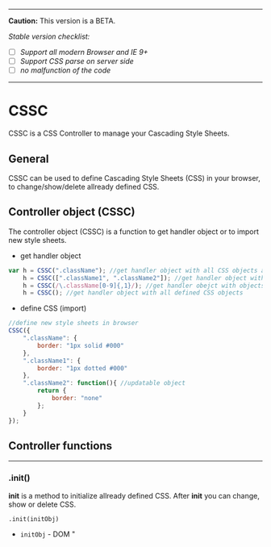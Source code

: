 
---


**Caution:** This version is a BETA.

*Stable version checklist:*
- [ ] *Support all modern Browser and IE 9+*
- [ ] *Support CSS parse on server side*
- [ ] *no malfunction of the code*

---

# CSSC
CSSC is a CSS Controller to manage your Cascading Style Sheets.

## General
CSSC can be used to define Cascading Style Sheets (CSS) in your browser, to change/show/delete allready defined CSS.



## Controller object (CSSC)
The controller object (CSSC) is a function to get handler object or to import new style sheets.

* get handler object
```javascript
var h = CSSC(".className"); //get handler object with all CSS objects are defined as .className
    h = CSSC([".className1", ".className2"]); //get handler object with .className1 and .className2
    h = CSSC(/\.className[0-9]{,1}/); //get handler obejct with objects matched to regular expression
    h = CSSC(); //get handler object with all defined CSS objects
```
* define CSS (import)
```javascript
//define new style sheets in browser
CSSC({
    ".className": {
        border: "1px solid #000"
    },
    ".className1": {
        border: "1px dotted #000"
    },
    ".className2": function(){ //updatable object
        return {
            border: "none"
        };
    }
});
```

## Controller functions

---

### .init()
**init** is a method to initialize allready defined CSS. After **init** you can change, show or delete CSS.
```
.init(initObj)
```
* `initObj` - DOM "<style>", "\<link\>" element, an other CSSC object, StyleSheet object or Array containing it.

**`Return value`** - Controller object (CSSC)


**Example**
```javascript
// init all defined CSS rules in 
// '<style id="style-sheet">...</style>' element
CSSC.init(document.getElementById("style-sheet")); 

// init all CSS rules in all 
// '<style>...</style>' elements
CSSC.init(document.querySelectorAll("style")); 
``` 

---

### .import()
**import** is a method to import JS objects to the CSS Controller.
```
.import(importObj)
```
* `importObj` - an object with style sheets

**`Return value`** - Controller object (CSSC)


**Example**
```javascript
var importObj = {
    body: {
        margin: 1
    },
    p: {
        width: 500,
        margin: "auto",
        "span.first": { // generate CSS rule "p span.first"
            "font-size": 25
        },
        "@media screen and (max-width: 500px)": { // generate media rule with "p" rule
            width: "100%"
        }
    },
    ".updatable": function(){ // generate updatable class
        return {
            'font-size': 10 + (Math.random() * 10),
        };
    }
};

CSSC.import(importObj); //alternativly can be used simply CSSC(importObj);
``` 

---

### .update()
**update** is a method for updating CSS properties which have been defined via functions
```
.update([selector])
```
* *`selector` \[optional\]* - a selector as String or RegEx or Array of Strings

**`Return value`** - Controller object (CSSC)


**Example**
```javascript
CSSC.update(); // update all CSS rules which were defined through functions
// or
CSSC.update(".updatable"); // update CSS rule .updatable when it was defined through function
``` 

---

### .export()
**export** is a method to export defined CSS as String, Object or Array
```
.export([exportType])
```
* *`exportType` \[optional\]* - String with export type (default: "object")
    * *`"css"` - export as CSS String*
    * *`"min"` - export as minified CSS String* 
    * *`"obj"` - export as JS-Object*
    * *`"arr"` - export as array*
    * *`"object"` - the same as "obj"*
    * *`"objNMD"` - export as not multidimensional object*
    * *`"array"` - the same as "arr"*

**`Return value`** - Mixed


**Example**
```javascript
CSSC({
    body: {
        margin: 1
    },
    p: {
        width: 500,
        margin: "auto",
        "span.first": { // generate CSS rule "p span.first"
            "font-size": 25
        },
        "@media screen and (max-width: 500px)": { // generate media rule with "p" rule
            width: "100%"
        }
    },
    ".updatable": function(){ // generate updatable class
        return {
            'font-size': 10 + (Math.random() * 10),
        };
    }
});

var exportObject = CSSC.export(); // or CSSC.export("obj") or CSSC.export("object")
console.log(JSON.stringify(exportObject, true, 4));
/*
{
    "body": {
        "margin": "1px"
    },
    "p": {
        "width": "500px",
        "margin": "auto",
        "span.first": {
            "font-size": "25px"
        },
        "@media screen and (max-width: 500px)": {
            "width": "100%"
        }
    },
    ".updatable": {
        "font-size": "18.34px"
    }
}
*/

exportObject = CSSC.export("css");
console.log(exportObject);
/*
body {
  margin: 1px;
}
p {
  width: 500px;
  margin: auto;
}
p span.first {
  font-size: 25px;
}
@media screen and (max-width: 500px) {
  p {
    width: 100%;
  }
}
.updatable {
  font-size: 18.34px;
}
*/

exportObject = CSSC.export("min");
console.log(exportObject);
/*
body{margin:1px;}p{width:500px;margin:auto;}p span.first{font-size:25px;}@media screen and (max-width:500px){p{width:100%;}}.updatable{font-size:18.34px;}
*/

exportObject = CSSC.export("objNMD");
console.log(JSON.stringify(exportObject, true, 4));
/*
{
    "body": {
        "margin": "1px"
    },
    "p": {
        "width": "500px",
        "margin": "auto"
    },
    "p span.first": {
        "font-size": "25px"
    },
    "@media screen and (max-width: 500px)": {
        "p": {
            "width": "100%"
        }
    },
    ".updatable": {
        "font-size": "18.34px"
    }
}
*/

exportObject = CSSC.export("array");
console.log(JSON.stringify(exportObject, true, 4));
/*
[
    {
        "body": {
            "margin": "1px"
        }
    },
    {
        "p": {
            "width": "500px",
            "margin": "auto"
        }
    },
    {
        "p span.first": {
            "font-size": "25px"
        }
    },
    {
        "@media screen and (max-width: 500px)": [
            {
                "p": {
                    "width": "100%"
                }
            }
        ]
    },
    {
        ".updatable": {
            "font-size": "18.34px"
        }
    }
]
*/
``` 

---

### .parse()
**parse** is a method to parse defined CSS. This method is identical to .export(CSSC.type_export.css) or export(CSSC.type_export.min)

```
.parse([min])
```
* *`min` \[optional\]* - Boolean, if true return a minified CSS (default: false)

**`Return value`** - String with CSS


**Example**
```javascript
/*
this method returns the same result as .export("css") or .export("min");
*/

exportObject = CSSC.parse(); // or .parse(false)
console.log(exportObject);
/*
body {
  margin: 1px;
}
p {
  width: 500px;
  margin: auto;
}
p span.first {
  font-size: 25px;
}
@media screen and (max-width: 500px) {
  p {
    width: 100%;
  }
}
.updatable {
  font-size: 18.34px;
}
*/

exportObject = CSSC.parse(true);
console.log(exportObject);
/*
body{margin:1px;}p{width:500px;margin:auto;}p span.first{font-size:25px;}@media screen and (max-width:500px){p{width:100%;}}.updatable{font-size:18.34px;}
*/
```

---

### .new()
**new** is a method to get a new CSS Controller (CSSC)
```
.new()
```
**`Return value`** - New Controller object (CSSC)


**Example**
```javascript
var newCSSC = CSSC.new();
newCSSC({
    ".myClass": {
        "margin-top": 10
    }
});
```

---

### .conf()
**conf** is a method to set or get configurations.
```
.conf([conf[, value]])
```
* *`conf` \[optional\]* - An object with key-value pair to set, Array of Strings to get or key as String to set/get
* *`value` \[optional\]* - if conf a String becomes value to set

**`Return value`** - Mixed -> Controller object (CSSC) if set or object key-value pair or configuration value


**Example**
```javascript
CSSC.conf({ // set as object
    style_id: "my-style-sheets", // [String]  Document element ID 
    view_err: true,              // [Boolean] Show errors in console
    parse_tab_len: 4             // [Integer] Length of space characters by export
});

CSSC.conf("style_id", "cssc-sheet");      // set with key String
CSSC.conf("style_id");                    // get with key String 
CSSC.conf(["style_id", "parse_tab_len"]); // get with Array of strings, return an object as key-value pair
CSSC.conf();                              // get all defined configurations
```

---

### .vars()
**vars** is a method to set or get variables. If you need to use variable keys, you can use this method.
```
.vars([var[, value]])
```
* *`var` \[optional\]* - An object with key-value pair to set, Array of Strings to get or key as String to set/get
* *`value` \[optional\]* - if conf a String becomes value to set

**`Return value`** - Mixed -> Controller object (CSSC) if set or object key-value pair or variable value


**Example**
```javascript
//The principle of set and get vars is the same as with conf method.

CSSC.vars({
    T: "-top", // use String / Integer / Float
    R: "-right",
    B: "-bottom",
    L: "-left",
    box: { // use Objects or Arrays
        m: "margin",
        p: "padding"
    },
    media: function(a, b) // use Functions
    {
        return "@media "+a+" and (max-width: "+b+"px)";
    },
    MT: "$box.m$T", // use vars in vars
});


// begin the var with "$" character
CSSC({
    body: {
        "$box.m": 10,
        "$box.p$T": 15,
        "$media(screen, 500)": {
            "$box.m$B": 20,
            $MT: 25
        }
    }
});

console.log(CSSC.parse());
/*
body {
  margin: 10px;
  padding-top: 15px;
}
@media screen and (max-width: 500px) {
  body {
    margin-bottom: 20px;
    margin-top: 25px;
  }
}
*/
```

---

### .parseVars()
this method is a helper function, can be used to test your vars.
```
.parseVars(text[, vars])
```
* `text` - A String, the text to parse
* *`vars` \[optional\]* - An object with variables as key-value pair

**`Return value`** - Parsed string 


**Example**
```javascript
CSSC.vars({
    myVar: "my variable text",
});

var val = CSSC.parseVars("this is $myVar");
console.log(val);
/*
this is my variable text
*/

var val = CSSC.parseVars("this is $myVar", {myVar: "my temporarily overwritten text"});
console.log(val);
/*
this is my temporarily overwritten text
*/
```

---

### .cssFromObj()
this method is a helper function, can be used to parse CSS from simple object
```
.cssFromObj(obj[, min[, tabLen]])
```
* `obj` - A simple object to parse
* *`min` \[optional\]* - a Boolean if the value true, return value is a minified CSS String (default: false)
* *`tabLen` \[optional\]* - a Integer to define the lenth of tab (default: 2)

**`Return value`** - Parsed string 


**Example**
```javascript
var cssString = CSSC.cssFromObj({body:{margin: "20px"}});
console.log(cssString);
/*
body {
  margin: 20px;
}
*/

cssString = CSSC.cssFromObj({body:{margin: "20px"}}, true);
console.log(cssString);
/*
body{margin:20px;}
*/

cssString = CSSC.cssFromObj({body:{margin: "20px"}}, false, 8);
console.log(cssString);
/*
body {
        margin: 20px;
}
*/
```

---

### .objFromCss()
this method is a helper function, can be used to generate an object from a css string.
```
.objFromCss(css)
```
* `css` - A CSS String

**`Return value`** - Generated object


**Example**
```javascript
var cssObj = CSSC.objFromCss("body{margin:20px;}");
console.log(JSON.stringify(cssObj, true, 4));
/*
{
    "margin": "20px"
}
*/
```

---

## Controller properties

---

### .version
**version** is a String with version number of CSS Controller

```javascript
console.log(CSSC.version);
/*
1.0b
*/
``` 

---

### .type
**type** is an object with CSS type definitions

```javascript
console.log(JSON.stringify(CSSC.type, true, 4));
/*
{
    "rule": 1,
    "charset": 2,
    "import": 3,
    "media": 4,
    "fontFace": 5,
    "page": 6,
    "keyframes": 7,
    "keyframe": 8,
    "namespace": 10,
    "counterStyle": 11,
    "supports": 12,
    "fontFeatureValues": 14,
    "viewport": 15
}
*/
``` 

---

### .type_export
**type_export** is an object with CSS Controller export-type definitions

```javascript
console.log(JSON.stringify(CSSC.type_export, true, 4));
/*
{
    "css": "css",
    "min": "min",
    "obj": "obj",
    "arr": "arr",
    "object": "object",
    "notMDObject": "objNMD",
    "array": "array"
}
*/
``` 

---

### ._conf
**_conf** is an object with default CSSC configurations

```javascript
console.log(JSON.stringify(CSSC._conf, true, 4));
/*
{
    "style_id": "cssc-style",   // [String]  ID of the "<style>" element
    "view_err": true,           // [Boolean] if true, the errors are displayed in console
    "parse_tab_len": 2,         // [Integer] Length of space characters by export
    "parse_unit_default": "px", // [String]  default unit to set on values if integer or float given
    "parse_vars_limit": 100     // [Integer] limit to max parse variables
}
*/
``` 

---

## Handler object
The Handler object is an object to get / set / delete / update / export defined CSS propertys. You get this object from the controller object

```javascript
var h = CSSC(".className"); //get handler object with all CSS objects are defined as .className
    h = CSSC([".className1", ".className2"]); //get handler object with .className1 and .className2
    h = CSSC(/\.className[0-9]{,1}/); //get handler obejct with objects matched to regular expression
    h = CSSC(); //get handler object with all defined CSS objects
```

## Handler functions
